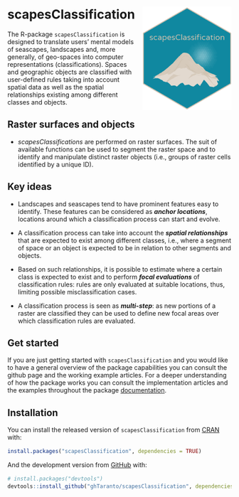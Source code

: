 
<!-- README.md is generated from README.Rmd. Please edit that file -->

# scapesClassification <img src="man/figures/logo.png" align="right" width="200" style="padding: 0 0 10px 15px" />

The R-package `scapesClassification` is designed to translate users’
mental models of seascapes, landscapes and, more generally, of
geo-spaces into computer representations (classifications). Spaces and
geographic objects are classified with user-defined rules taking into
account spatial data as well as the spatial relationships existing among
different classes and objects.

## Raster surfaces and objects

  - *scapesClassifications* are performed on raster surfaces. The suit
    of available functions can be used to segment the raster space and
    to identify and manipulate distinct raster objects (i.e., groups of
    raster cells identified by a unique ID).

## Key ideas

  - Landscapes and seascapes tend to have prominent features easy to
    identify. These features can be considered as ***anchor
    locations***, locations around which a classification process can
    start and evolve.

  - A classification process can take into account the ***spatial
    relationships*** that are expected to exist among different classes,
    i.e., where a segment of space or an object is expected to be in
    relation to other segments and objects.

  - Based on such relationships, it is possible to estimate where a
    certain class is expected to exist and to perform ***focal
    evaluations*** of classification rules: rules are only evaluated at
    suitable locations, thus, limiting possible misclassification cases.

  - A classification process is seen as ***multi-step***: as new
    portions of a raster are classified they can be used to define new
    focal areas over which classification rules are evaluated.

## Get started

If you are just getting started with `scapesClassification` and you
would like to have a general overview of the package capabilities you
can consult the github page and the working example articles. For a
deeper understanding of how the package works you can consult the
implementation articles and the examples throughout the package
[documentation](https://ghtaranto.github.io/scapesClassification/reference/index.html).

## Installation

You can install the released version of `scapesClassification` from
[CRAN](https://CRAN.R-project.org) with:

``` r
install.packages("scapesClassification", dependencies = TRUE)
```

And the development version from
[GitHub](https://github.com/ghTaranto/scapesClassification) with:

``` r
# install.packages("devtools")
devtools::install_github("ghTaranto/scapesClassification", dependencies = TRUE)
```
